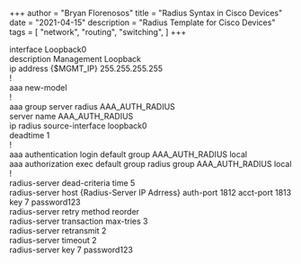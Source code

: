 +++
author = "Bryan Florenosos"
title = "Radius Syntax in Cisco Devices"
date = "2021-04-15"
description = "Radius Template for Cisco Devices"
tags = [
    "network",
    "routing",
    "switching",
]
+++

interface Loopback0  
 description Management Loopback  
 ip address {$MGMT_IP} 255.255.255.255  
!  
aaa new-model  
!  
aaa group server radius AAA_AUTH_RADIUS  
server name AAA_AUTH_RADIUS  
ip radius source-interface loopback0  
deadtime 1  
!  
aaa authentication login default group AAA_AUTH_RADIUS local  
aaa authorization exec default group radius group AAA_AUTH_RADIUS local   
!  
radius-server dead-criteria time 5  
radius-server host {Radius-Server IP Adrress} auth-port 1812 acct-port 1813 key 7 password123  
radius-server retry method reorder  
radius-server transaction max-tries 3  
radius-server retransmit 2  
radius-server timeout 2  
radius-server key 7 password123  
